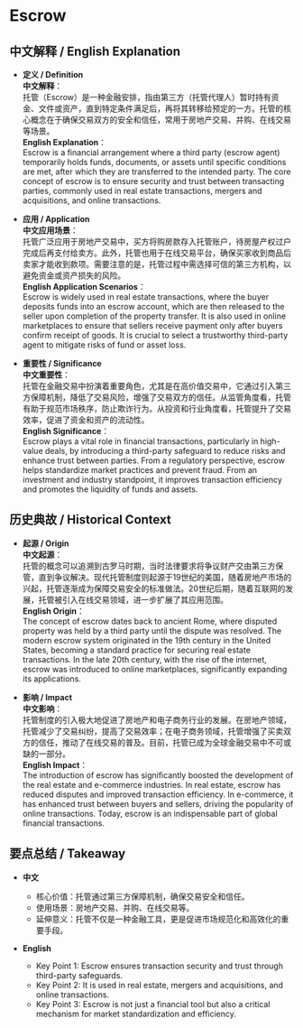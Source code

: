 # Escrow

## 中文解释 / English Explanation

* **定义 / Definition**  
  **中文解释**：  
  托管（Escrow）是一种金融安排，指由第三方（托管代理人）暂时持有资金、文件或资产，直到特定条件满足后，再将其转移给预定的一方。托管的核心概念在于确保交易双方的安全和信任，常用于房地产交易、并购、在线交易等场景。  
  **English Explanation**：  
  Escrow is a financial arrangement where a third party (escrow agent) temporarily holds funds, documents, or assets until specific conditions are met, after which they are transferred to the intended party. The core concept of escrow is to ensure security and trust between transacting parties, commonly used in real estate transactions, mergers and acquisitions, and online transactions.

* **应用 / Application**  
  **中文应用场景**：  
  托管广泛应用于房地产交易中，买方将购房款存入托管账户，待房屋产权过户完成后再支付给卖方。此外，托管也用于在线交易平台，确保买家收到商品后卖家才能收到款项。需要注意的是，托管过程中需选择可信的第三方机构，以避免资金或资产损失的风险。  
  **English Application Scenarios**：  
  Escrow is widely used in real estate transactions, where the buyer deposits funds into an escrow account, which are then released to the seller upon completion of the property transfer. It is also used in online marketplaces to ensure that sellers receive payment only after buyers confirm receipt of goods. It is crucial to select a trustworthy third-party agent to mitigate risks of fund or asset loss.

* **重要性 / Significance**  
  **中文重要性**：  
  托管在金融交易中扮演着重要角色，尤其是在高价值交易中，它通过引入第三方保障机制，降低了交易风险，增强了交易双方的信任。从监管角度看，托管有助于规范市场秩序，防止欺诈行为。从投资和行业角度看，托管提升了交易效率，促进了资金和资产的流动性。  
  **English Significance**：  
  Escrow plays a vital role in financial transactions, particularly in high-value deals, by introducing a third-party safeguard to reduce risks and enhance trust between parties. From a regulatory perspective, escrow helps standardize market practices and prevent fraud. From an investment and industry standpoint, it improves transaction efficiency and promotes the liquidity of funds and assets.

## 历史典故 / Historical Context

* **起源 / Origin**  
  **中文起源**：  
  托管的概念可以追溯到古罗马时期，当时法律要求将争议财产交由第三方保管，直到争议解决。现代托管制度则起源于19世纪的美国，随着房地产市场的兴起，托管逐渐成为保障交易安全的标准做法。20世纪后期，随着互联网的发展，托管被引入在线交易领域，进一步扩展了其应用范围。  
  **English Origin**：  
  The concept of escrow dates back to ancient Rome, where disputed property was held by a third party until the dispute was resolved. The modern escrow system originated in the 19th century in the United States, becoming a standard practice for securing real estate transactions. In the late 20th century, with the rise of the internet, escrow was introduced to online marketplaces, significantly expanding its applications.

* **影响 / Impact**  
  **中文影响**：  
  托管制度的引入极大地促进了房地产和电子商务行业的发展。在房地产领域，托管减少了交易纠纷，提高了交易效率；在电子商务领域，托管增强了买卖双方的信任，推动了在线交易的普及。目前，托管已成为全球金融交易中不可或缺的一部分。  
  **English Impact**：  
  The introduction of escrow has significantly boosted the development of the real estate and e-commerce industries. In real estate, escrow has reduced disputes and improved transaction efficiency. In e-commerce, it has enhanced trust between buyers and sellers, driving the popularity of online transactions. Today, escrow is an indispensable part of global financial transactions.

## 要点总结 / Takeaway

* **中文**  
  - 核心价值：托管通过第三方保障机制，确保交易安全和信任。  
  - 使用场景：房地产交易、并购、在线交易等。  
  - 延伸意义：托管不仅是一种金融工具，更是促进市场规范化和高效化的重要手段。  

* **English**  
  - Key Point 1: Escrow ensures transaction security and trust through third-party safeguards.  
  - Key Point 2: It is used in real estate, mergers and acquisitions, and online transactions.  
  - Key Point 3: Escrow is not just a financial tool but also a critical mechanism for market standardization and efficiency.